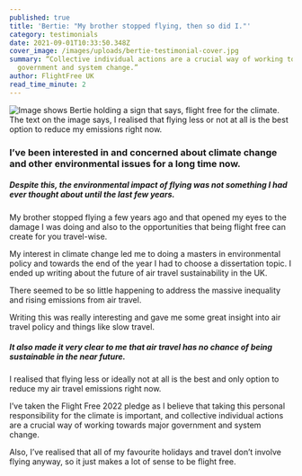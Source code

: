 ```yaml
---
published: true
title: 'Bertie: "My brother stopped flying, then so did I."'
category: testimonials
date: 2021-09-01T10:33:50.348Z
cover_image: /images/uploads/bertie-testimonial-cover.jpg
summary: “Collective individual actions are a crucial way of working towards
  government and system change.”
author: FlightFree UK
read_time_minute: 2
---
```

![Image shows Bertie holding a sign that says, flight free for the climate. The text on the image says, I realised that flying less or not at all is the best option to reduce my emissions right now.](/images/uploads/bertie-testimonial-body.jpg)

### I’ve been interested in and concerned about climate change and other environmental issues for a long time now. 

##### Despite this, the environmental impact of flying was not something I had ever thought about until the last few years. 

My brother stopped flying a few years ago and that opened my eyes to the damage I was doing and also to the opportunities that being flight free can create for you travel-wise.

My interest in climate change led me to doing a masters in environmental policy and towards the end of the year I had to choose a dissertation topic. I ended up writing about the future of air travel sustainability in the UK. 

There seemed to be so little happening to address the massive inequality and rising emissions from air travel.

Writing this was really interesting and gave me some great insight into air travel policy and things like slow travel. 

##### It also made it very clear to me that air travel has no chance of being sustainable in the near future. 

I realised that flying less or ideally not at all is the best and only option to reduce my air travel emissions right now.

I’ve taken the Flight Free 2022 pledge as I believe that taking this personal responsibility for the climate is important, and collective individual actions are a crucial way of working towards major government and system change.

Also, I’ve realised that all of my favourite holidays and travel don’t involve flying anyway, so it just makes a lot of sense to be flight free.